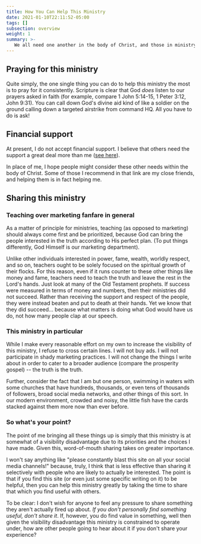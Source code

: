```yaml
---
title: How You Can Help This Ministry
date: 2021-01-10T22:11:52-05:00
tags: []
subsection: overview
weight: 1
summary: >-
   We all need one another in the body of Christ, and those in ministry (be it teaching like myself, or evangelism/missions, or other callings besides) especially need the support of other believers. Bearing this in mind, this page goes over some ways in which you can help this ministry.
---
```


## Praying for this ministry

Quite simply, the one single thing you can do to help this ministry the most is to pray for it consistently. Scripture is clear that God *does* listen to our prayers asked in faith (for example, compare 1 John 5:14-15, 1 Peter 3:12, John 9:31). You can call down God's divine aid kind of like a soldier on the ground calling down a targeted airstrike from command HQ. All you have to do is ask!

## Financial support

At present, I do not accept financial support. I believe that others need the support a great deal more than me ([see here](/about-the-site/frequently-asked-questions/#you-said-you-dont-take-donations-do-you-know-of-good-causes)).

In place of me, I hope people might consider these other needs within the body of Christ. Some of those I recommend in that link are my close friends, and helping them is in fact helping me.

## Sharing this ministry

### Teaching over marketing fanfare in general

As a matter of principle for ministries, teaching (as opposed to marketing) should always come first and be prioritized, because God can bring the people interested in the truth according to His perfect plan. (To put things differently, God Himself is our marketing department).

Unlike other individuals interested in power, fame, wealth, worldly respect, and so on, teachers ought to be solely focused on the spiritual growth of their flocks. For this reason, even if it runs counter to these other things like money and fame, teachers need to teach the truth and leave the rest in the Lord's hands. Just look at many of the Old Testament prophets. If success were measured in terms of money and numbers, then their ministries did not succeed. Rather than receiving the support and respect of the people, they were instead beaten and put to death at their hands. Yet we know that they did succeed... because what matters is doing what God would have us do, not how many people clap at our speech. 

### This ministry in particular

While I make every reasonable effort on my own to increase the visibility of this ministry, I refuse to cross certain lines. I will not buy ads. I will not participate in shady marketing practices. I will not change the things I write about in order to cater to a broader audience (compare the prosperity gospel) -- the truth is the truth.

Further, consider the fact that I am but one person, swimming in waters with some churches that have hundreds, thousands, or even tens of thousands of followers, broad social media networks, and other things of this sort. In our modern environment, crowded and noisy, the little fish have the cards stacked against them more now than ever before.

### So what's your point?

The point of me bringing all these things up is simply that this ministry is at somewhat of a visibility disadvantage due to its priorities and the choices I have made. Given this, word-of-mouth sharing takes on greater importance.

I won't say anything like "please constantly blast this site on all your social media channels!" because, truly, I think that is less effective than sharing it selectively with people who are likely to actually be interested. The point is that if you find this site (or even just some specific writing on it) to be helpful, then you can help this ministry greatly by taking the time to share that which you find useful with others.

To be clear: I don't wish for anyone to feel any pressure to share something they aren't actually fired up about. *If you don't personally find something useful, don't share it*. If, however, you do find value in something, well then given the visibility disadvantage this ministry is constrained to operate under, how are other people going to hear about it if you don't share your experience?

<!--

## Getting involved in this ministry's community

### Forums

This site runs forums for readers to interact with one another. You can read more about these forums [here](/forums/).

Forums that suffer from inactivity are not nearly as useful and engaging as those that stay relatively active. For this reason, if you are looking to help out this ministry, getting involved (or more involved, as the case may be) on the forums is one excellent way to do that.

You don't have to go around writing out perfectly-formed profound thoughts or anything -- please don't feel any pressure! The idea is simply to have more people actively participating rather than just a small handful of us.

### Zoom meetings

This site also runs weekly meetings over Zoom: some Bible studies, and some just more casual chats between site readers. You can read more about these Zoom meetings [here](/zoom-meetings/), and also see some of the video recordings coming out of these meetings [on the site's YouTube channel](https://www.youtube.com/channel/UCFk7khraAKf68DZ5GeYEFIw/playlists). 

While these Zoom meetings probably do not benefit from additional participants quite as much as the forums (as participating teachers can keep the conversation going just fine if we need to), they do also benefit from having more perspectives, particularly in terms of asking good questions to steer what we talk about towards areas that need addressing -- areas that we might not otherwise hit.

Again, you don't have to be a great speaker or anything to participate. (I'm definitely not!) 

### Making yourself available on the contact network

Lastly in terms of community, this site also has a [contact network](/contact-network/) that I maintain to help connect people with each other.

I can do this based solely on my own personal knowledge of my contacts, but the process is helped along substantially if people willing to participate in the network give me some feedback about how they wish to be tapped.

For example, let's say I have a friend named M. (This person is completely made up for this example). Based on when we were in classes together, I know that M was a sociology major, and also felt like his calling in life was evangelism. He was studying different cultures in an effort to understand them such that he might better share the gospel with people from them.

Since we are no longer in college, I only occasionally talk to M. Let's say since the last time I talked to him, M moved to a majority-Muslim country for the sake of his mission work, but I do not know this. Thus, when another correspondent asks me if I know anybody with experience in Muslim-targeted evangelism, I say I don't know anyone... even though I know M and that's exactly what M is doing! 

The point of this example: the more knowledge (and specifically, the more up-to-date knowledge) I have about people in this network, the more effective it is. So if you want to participate in the contact network, you can help this ministry out by letting me know how you can best be used, and how your areas of contribution might change over time. In terms of this example, if M had just sent me a quick update when he started his Muslim-targeted evangelism, I would have been able to successfully send my other correspondent his way.

## Helping improve this ministry's content

Unlike written books, the content of this website is complete dynamic, meaning all the webpages are living documents rather than static, unchanging files. On top of this, I am enthusiastic about community-driven contributions on a personal level, and embrace them with both arms wide open. You can email me ([steven@bibledocs.org](mailto:steven@bibledocs.org)) at any time with content suggestions.

As to the actual mechanics of how you can make contributions to written content, please see [Making Edits and Improvements to the Site's Written Content](/guides/making-effective-use-of-bibledocs/making-edits-and-improvements-to-the-site-s-written-content/).

### Making the writing more accessible

As explained [here](https://www.steventammen.com/projects/spartan/writing-level/), since maintaining two separate levels of writing for every piece of content (one simpler level for children, non-native English speakers, and folks without much education, and the other level more advanced and academic in nature) is far too time consuming, I instead endeavor to make all writing on this site as accessible as possible. The basic idea is to always avoid complexity and things lower-level readers might struggle with unless they are more or less necessary.

Now, this all sounds well-and-good, but the problem is that years of writing college papers beat into me a style of writing that is *not* this. In short, it takes effort on my part to write in an accessible way, and I still fall into stuffy academic prose rather easily. 

This being the case, any time you see some writing on the site where your first thought is "this is more complicated than it needs to be" or "we could use this shorter and much-more-common synonym in place of this complicated technical term" or "this sentence is far too long, and we could split it up here and here to make things easier to follow" or anything else like this, please let me know what you think is better! In some cases I am blind to how arcane my own writing sounds, because, well, it's my own writing. 

Most all kinds of content edits and improvements are encapsulated in this concept of making the writing on the site more accessible. While much of what I have mentioned above deals explicitly with the idea of simplification, making the writing more accessible does not necessarily always involve direct simplification. For example, reordering the points in a section to improve clarity also makes the writing more accessible, even if not simpler *per se*.

### Fixing typos

Please also feel free to pass on any typos you find. I am always astounded by how many typos crop up despite my best efforts to edit and proofread my own writing before publishing it.

-->

<!--

### Video medium

#### Creating timestamps for posted videos

Creating timestamps for videos is enormously helpful in that it allows viewers to navigate to specific places in videos, by topic. There is one big problem with timestamps for videos: they are time-consuming to make.

Due to limits on my own time (mostly a desire to get out a greater overall volume of teaching), I have decided that making timestamps for videos is not something that I myself will do. If you want to help this ministry, however, making timestamps for posted videos is something that would definitely help improve the video content that this ministry offers.

A couple notes:

- You can see an example of timestamps for a Bible study recording in the description of [this video](https://www.youtube.com/watch?v=kmzv2hcQUqs&list=PLcqAebKsBWy9NzEhpik-IyU9jycIOw1e9).

- You do kind of need to follow the content of the videos to be able to make good timestamps. 

- Videos from the general Bible study, Greek study, or Hebrew study would probably be the best ones to prioritize.


If you are interested in helping out the ministry in this capacity, please contact me ([steven@bibledocs.org](mailto:steven@bibledocs.org)). 

-->